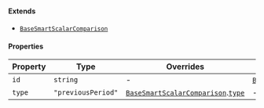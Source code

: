 #### Extends

* [`BaseSmartScalarComparison`](./generated/html/BaseSmartScalarComparison.md)

#### Properties

| Property                 | Type               | Overrides                                                                                                                                 | Inherited from                                                                                                                        |
| ------------------------ | ------------------ | ----------------------------------------------------------------------------------------------------------------------------------------- | ------------------------------------------------------------------------------------------------------------------------------------- |
| <a id="id"></a> `id`     | `string`           | -                                                                                                                                         | [`BaseSmartScalarComparison`](./generated/html/BaseSmartScalarComparison.md).[`id`](./generated/html/BaseSmartScalarComparison.md#id) |
| <a id="type"></a> `type` | `"previousPeriod"` | [`BaseSmartScalarComparison`](./generated/html/BaseSmartScalarComparison.md).[`type`](./generated/html/BaseSmartScalarComparison.md#type) | -                                                                                                                                     |
